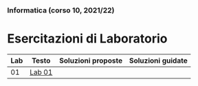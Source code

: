 ### Informatica (corso 10, 2021/22)
# Esercitazioni di Laboratorio

| Lab | Testo | Soluzioni proposte | Soluzioni guidate |
|-----|-------|--------------------|-------------------|
| 01 | [Lab 01](./lab01%20(Cap%201).pdf) |  |  |

